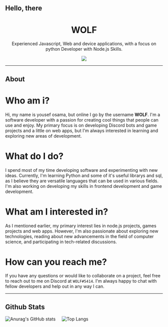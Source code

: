 ## Hello, there

<h1 align="center">WOLF</h1>
<p align="center">Experienced Javascript, Web and device applications, with a focus on python Developer with Node.js Skills.</p>
<p align="center">
   <img src="https://forthebadge.com/images/badges/powered-by-coffee.svg"/>
</p>

---
## About
# Who am i?
Hi, my name is yousef osama, but online I go by the username **WOLF**. I'm a software developer with a passion for creating cool things that people can use and enjoy. My primary focus is on developing Discord bots and game projects and a little on web apps, but I'm always interested in learning and exploring new areas of development.

# What do I do?
I spend most of my time developing software and experimenting with new ideas. Currently, I'm learning Python and some of it's useful librarys and sql, as I believe they are versatile languages that can be used in various fields. I'm also working on developing my skills in frontend development and game development.

# What am I interested in?
As I mentioned earlier, my primary interest lies in node.js projects, games projects and web apps. However, I'm also passionate about exploring new technologies, reading about new advancements in the field of computer science, and participating in tech-related discussions.

# How can you reach me?
If you have any questions or would like to collaborate on a project, feel free to reach out to me on Discord at `WOLF#5414`. I'm always happy to chat with fellow developers and help out in any way I can.

---

## Github Stats

<div style="display: flex; margin-bottom: 20px;" align="center">
  <img src="https://github-readme-stats.vercel.app/api?username=iiBlackwolf&show_icons=true&theme=radical" alt="Anurag's GitHub stats" style="margin-right: 20px;" />
  <img src="https://github-readme-stats.vercel.app/api/top-langs/?username=anuraghazra&layout=compact" alt="Top Langs" />
</div>
